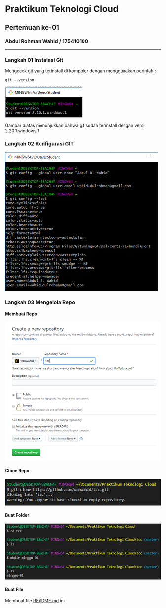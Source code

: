 # Praktikum Teknologi Cloud
## Pertemuan ke-01

###  Abdul Rohman Wahid / 175410100
--------------------------------

### Langkah 01 Instalasi Git
Mengecek git yang terinstall di komputer dengan menggunakan perintah :
```
git --version
```

![Cek Versi](./img/cek-install-git.PNG)

Gambar diatas menunjukkan bahwa git sudah terinstall dengan versi 2.20.1.windows.1

### Langkah 02 Konfigurasi GIT
![Konfigurasi](./img/config.PNG)

### Langkah 03 Mengelola Repo
#### Membuat Repo
![Membuat](./img/buat-repo.PNG)

#### Clone Repo
![Clone](./img/clone-repo.PNG)

#### Buat Folder
![BuatFolder](./img/buat-folder.PNG)

#### Buat File 
Membuat file [README.md](./README.md) ini